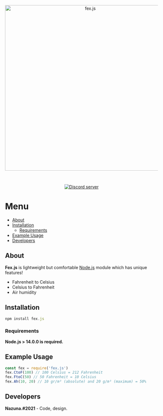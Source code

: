 <div align="center">
<br />
<p>
    <a href="https://fex.js.org"><img src="https://cdn.discordapp.com/attachments/800435248751181893/807313506352234536/fexjs.png" width="546" alt="fex.js" /></a>
</p>
<br />
<p>
<div align="center">
<a href="https://discord.gg/6gcCWRnghX"><img src="https://img.shields.io/discord/714911198306369566?color=green&logo=FexHub" alt="Discord server" /></a>
</div>
</p>
</div>

# Menu

- [About](#About)
- [Installation](#Installation)
    - [Requirements](#Requirements)
- [Example Usage](#Example-Usage)
- [Developers](#Developers)

## About

**Fex.js** is lightweight but comfortable [Node.js](https://nodejs.org/en/) module which has unique features!
- Fahrenheit to Celsius
- Celsius to Fahrenheit
- Air humidity

## Installation
```js
npm install fex.js
```

### Requirements
**Node.js > 14.0.0 is required.**

## Example Usage
```js
const fex = require('fex.js')
fex.CtoF(100) // 100 Celsius = 212 Fahrenheit
fex.FtoC(50) // 50 Fahrenheit = 10 Celsius
fex.Ah(10, 20) // 10 gr/m³ (absolute) and 20 g/m³ (maximum) = 50%
```

## Developers
**Nazuna.#2021** - Code, design.
